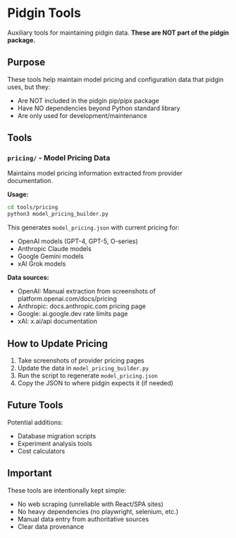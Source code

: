 # Pidgin Tools

Auxiliary tools for maintaining pidgin data. **These are NOT part of the pidgin package.**

## Purpose

These tools help maintain model pricing and configuration data that pidgin uses, but they:
- Are NOT included in the pidgin pip/pipx package
- Have NO dependencies beyond Python standard library
- Are only used for development/maintenance

## Tools

### `pricing/` - Model Pricing Data

Maintains model pricing information extracted from provider documentation.

**Usage:**
```bash
cd tools/pricing
python3 model_pricing_builder.py
```

This generates `model_pricing.json` with current pricing for:
- OpenAI models (GPT-4, GPT-5, O-series)
- Anthropic Claude models
- Google Gemini models
- xAI Grok models

**Data sources:**
- OpenAI: Manual extraction from screenshots of platform.openai.com/docs/pricing
- Anthropic: docs.anthropic.com pricing page
- Google: ai.google.dev rate limits page
- xAI: x.ai/api documentation

## How to Update Pricing

1. Take screenshots of provider pricing pages
2. Update the data in `model_pricing_builder.py`
3. Run the script to regenerate `model_pricing.json`
4. Copy the JSON to where pidgin expects it (if needed)

## Future Tools

Potential additions:
- Database migration scripts
- Experiment analysis tools
- Cost calculators

## Important

These tools are intentionally kept simple:
- No web scraping (unreliable with React/SPA sites)
- No heavy dependencies (no playwright, selenium, etc.)
- Manual data entry from authoritative sources
- Clear data provenance